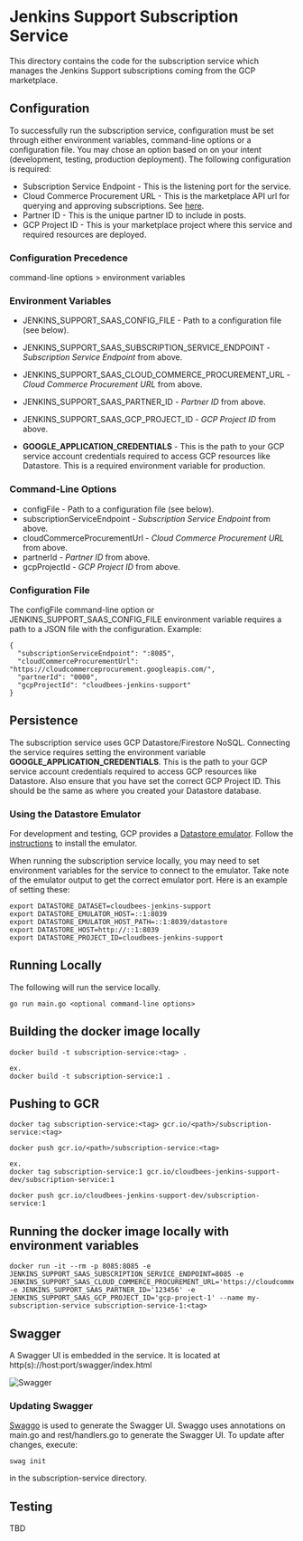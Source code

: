 # Jenkins Support Subscription Service
This directory contains the code for the subscription service which manages the 
Jenkins Support subscriptions coming from the GCP marketplace.

## Configuration
To successfully run the subscription service, configuration must be set through either environment variables, command-line options or a configuration file. You may chose an option based on on your intent (development, testing, production deployment). The following configuration is required:

* Subscription Service Endpoint - This is the listening port for the service.
* Cloud Commerce Procurement URL - This is the marketplace API url for querying and approving subscriptions. See [here](https://cloud.google.com/marketplace/docs/partners/commerce-procurement-api/reference/rest/).
* Partner ID - This is the unique partner ID to include in posts.
* GCP Project ID - This is your marketplace project where this service and required resources are deployed.

### Configuration Precedence
command-line options > environment variables

### Environment Variables
* JENKINS_SUPPORT_SAAS_CONFIG_FILE - Path to a configuration file (see below).
* JENKINS_SUPPORT_SAAS_SUBSCRIPTION_SERVICE_ENDPOINT - _Subscription Service Endpoint_ from above.
* JENKINS_SUPPORT_SAAS_CLOUD_COMMERCE_PROCUREMENT_URL - _Cloud Commerce Procurement URL_ from above.
* JENKINS_SUPPORT_SAAS_PARTNER_ID - _Partner ID_ from above.
* JENKINS_SUPPORT_SAAS_GCP_PROJECT_ID - _GCP Project ID_ from above.

* **GOOGLE_APPLICATION_CREDENTIALS** - This is the path to your GCP service account credentials required to access GCP resources like Datastore. This is a required environment variable for production.

### Command-Line Options
* configFile - Path to a configuration file (see below).
* subscriptionServiceEndpoint - _Subscription Service Endpoint_ from above.
* cloudCommerceProcurementUrl - _Cloud Commerce Procurement URL_ from above.
* partnerId - _Partner ID_ from above.
* gcpProjectId - _GCP Project ID_ from above.

### Configuration File
The configFile command-line option or JENKINS_SUPPORT_SAAS_CONFIG_FILE environment variable requires a path to a JSON file with the configuration. Example:
```
{
  "subscriptionServiceEndpoint": ":8085",
  "cloudCommerceProcurementUrl": "https://cloudcommerceprocurement.googleapis.com/",
  "partnerId": "0000",
  "gcpProjectId": "cloudbees-jenkins-support"
}
```

## Persistence
The subscription service uses GCP Datastore/Firestore NoSQL. Connecting the service requires setting the environment variable **GOOGLE_APPLICATION_CREDENTIALS**. This is the path to your GCP service account credentials required to access GCP resources like Datastore. Also ensure that you have set the correct GCP Project ID. This should be the same as where you created your Datastore database. 

### Using the Datastore Emulator
For development and testing, GCP provides a [Datastore emulator](https://cloud.google.com/datastore/docs/tools/datastore-emulator). Follow the [instructions](https://cloud.google.com/datastore/docs/tools/datastore-emulator#installing_the_emulator) to install the emulator.

When running the subscription service locally, you may need to set environment variables for the service to connect to the emulator. Take note of the emulator output to get the correct emulator port. Here is an example of setting these:

```
export DATASTORE_DATASET=cloudbees-jenkins-support
export DATASTORE_EMULATOR_HOST=::1:8039
export DATASTORE_EMULATOR_HOST_PATH=::1:8039/datastore
export DATASTORE_HOST=http://::1:8039
export DATASTORE_PROJECT_ID=cloudbees-jenkins-support
```

## Running Locally
The following will run the service locally.
```
go run main.go <optional command-line options>
```

## Building the docker image locally
```
docker build -t subscription-service:<tag> .

ex.
docker build -t subscription-service:1 .
```

## Pushing to GCR
```
docker tag subscription-service:<tag> gcr.io/<path>/subscription-service:<tag>

docker push gcr.io/<path>/subscription-service:<tag>

ex.
docker tag subscription-service:1 gcr.io/cloudbees-jenkins-support-dev/subscription-service:1

docker push gcr.io/cloudbees-jenkins-support-dev/subscription-service:1

```

## Running the docker image locally with environment variables
```
docker run -it --rm -p 8085:8085 -e JENKINS_SUPPORT_SAAS_SUBSCRIPTION_SERVICE_ENDPOINT=8085 -e JENKINS_SUPPORT_SAAS_CLOUD_COMMERCE_PROCUREMENT_URL='https://cloudcommerceprocurement.googleapis.com/' -e JENKINS_SUPPORT_SAAS_PARTNER_ID='123456' -e JENKINS_SUPPORT_SAAS_GCP_PROJECT_ID='gcp-project-1' --name my-subscription-service subscription-service-1:<tag>

```

## Swagger
A Swagger UI is embedded in the service. It is located at http(s)://host:port/swagger/index.html

![Swagger](https://user-images.githubusercontent.com/6440106/63872211-430eaa00-c972-11e9-93b9-fd417ae02eb8.png)

### Updating Swagger
[Swaggo](https://github.com/swaggo/swag) is used to generate the Swagger UI. Swaggo uses annotations on main.go and rest/handlers.go to generate the Swagger UI. To update after changes, execute:

```
swag init
```

in the subscription-service directory.

## Testing
TBD